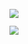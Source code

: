 ![](epub/[埃尔诺作品]%20年轻男人%20(安妮·埃尔诺；栾颖新%20译)%20(Z-Library)/images/index-16_1.png)

![](epub/[埃尔诺作品]%20年轻男人%20(安妮·埃尔诺；栾颖新%20译)%20(Z-Library)/images/index-17_1.png)